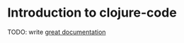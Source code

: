 # Introduction to clojure-code

TODO: write [great documentation](http://jacobian.org/writing/what-to-write/)
